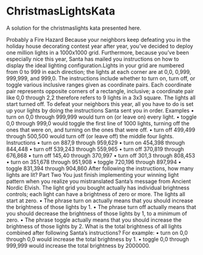 # ChristmasLightsKata
A solution for the christmaslights kata presented here.

Probably a Fire Hazard
Because your neighbors keep defeating you in the holiday house decorating contest year after year, you’ve decided to deploy one million lights in a 1000x1000 grid. Furthermore, because you’ve been especially nice this year, Santa has mailed you instructions on how to display the ideal lighting configuration.Lights in your grid are numbered from 0 to 999 in each direction; the lights at each corner are at 0,0, 0,999, 999,999, and 999,0. The instructions include whether to turn on, turn off, or toggle various inclusive ranges given as coordinate pairs. Each coordinate pair represents opposite corners of a rectangle, inclusive; a coordinate pair like 0,0 through 2,2 therefore refers to 9 lights in a 3x3 square. The lights all start turned off. To defeat your neighbors this year, all you have to do is set up your lights by doing the instructions Santa sent you in order.
Examples
    • turn on 0,0 through 999,999 would turn on (or leave on) every light.
    • toggle 0,0 through 999,0 would toggle the first line of 1000 lights, turning off the ones that were on, and turning on the ones that were off.
    • turn off 499,499 through 500,500 would turn off (or leave off) the middle four lights.
Instructions
    • turn on 887,9 through 959,629
    • turn on 454,398 through 844,448
    • turn off 539,243 through 559,965
    • turn off 370,819 through 676,868
    • turn off 145,40 through 370,997
    • turn off 301,3 through 808,453
    • turn on 351,678 through 951,908
    • toggle 720,196 through 897,994
    • toggle 831,394 through 904,860
After following the instructions, how many lights are lit?
Part Two
You just finish implementing your winning light pattern when you realize you mistranslated Santa’s message from Ancient Nordic Elvish. The light grid you bought actually has individual brightness controls; each light can have a brightness of zero or more. The lights all start at zero.
    • The phrase turn on actually means that you should increase the brightness of those lights by 1.
    • The phrase turn off actually means that you should decrease the brightness of those lights by 1, to a minimum of zero.
    • The phrase toggle actually means that you should increase the brightness of those lights by 2.
What is the total brightness of all lights combined after following Santa’s instructions?
For example:
    • turn on 0,0 through 0,0 would increase the total brightness by 1.
    • toggle 0,0 through 999,999 would increase the total brightness by 2000000.




